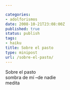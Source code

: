 ```yaml
---

categories:
- adolforismos
date: 2008-10-21T23:08:00Z
published: true
status: publish
tags:
- haiku
title: Sobre el pasto
type: minipost
url: /sobre-el-pasto/
---
```


Sobre el pasto<br />
sombra de mí –de nadie<br />
medita
